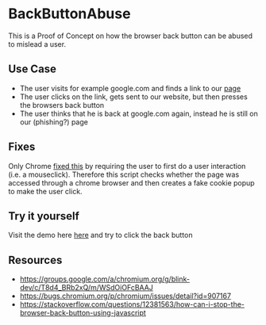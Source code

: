 # BackButtonAbuse

This is a Proof of Concept on how the browser back button can be abused to mislead a user.

## Use Case

- The user visits for example google.com and finds a link to our [page](https://tothemax.github.io/BackButtonAbuse/page.html)
- The user clicks on the link, gets sent to our website, but then presses the browsers back button
- The user thinks that he is back at google.com again, instead he is still on our (phishing?) page

## Fixes

Only Chrome [fixed this](https://groups.google.com/a/chromium.org/g/blink-dev/c/T8d4_BRb2xQ/m/WSdOiOFcBAAJ) by requiring the user to first do a user interaction (i.e. a mouseclick). Therefore this script checks whether the page was accessed through a chrome browser and then creates a fake cookie popup to make the user click.

## Try it yourself

Visit the demo here [here](https://tothemax.github.io/BackButtonAbuse/home.html) and try to click the back button

## Resources

- https://groups.google.com/a/chromium.org/g/blink-dev/c/T8d4_BRb2xQ/m/WSdOiOFcBAAJ
- https://bugs.chromium.org/p/chromium/issues/detail?id=907167
- https://stackoverflow.com/questions/12381563/how-can-i-stop-the-browser-back-button-using-javascript
